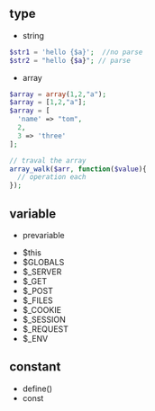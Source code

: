 ## type
 * string
  ```php
  $str1 = 'hello {$a}';  //no parse
  $str2 = "hello {$a}"; // parse
  ```
 * array
 ```php
 $array = array(1,2,"a");
 $array = [1,2,"a"];
 $array = [
   'name' => "tom",
   2,
   3 => 'three'
 ];

 // traval the array
 array_walk($arr, function($value){
   // operation each
 });
 ```

## variable
 * prevariable
  - $this
  - $GLOBALS
  - $_SERVER
  - $_GET
  - $_POST
  - $_FILES
  - $_COOKIE
  - $_SESSION
  - $_REQUEST
  - $_ENV
## constant
 * define()
 * const